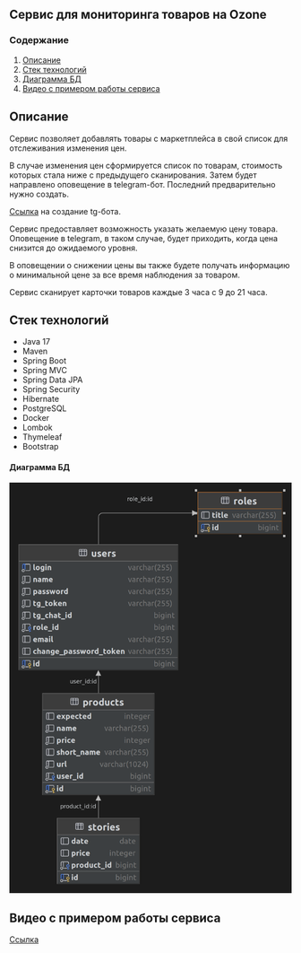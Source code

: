 ## Сервис для мониторинга товаров на Ozone

### Содержание

1. [Описание](#описание)
2. [Стек технологий](#стек-технологий)
3. [Диаграмма БД](#диаграмма-бд)
4. [Видео с примером работы сервиса](#видео-с-примером-работы-сервиса)

## Описание

Сервис позволяет добавлять товары с маркетплейса в свой список для отслеживания изменения цен.

В случае изменения цен сформируется список по товарам, стоимость которых стала ниже с предыдущего сканирования. Затем будет
направлено оповещение в telegram-бот. Последний предварительно нужно создать.

<a href="https://docs.radist.online/radist.online-docs/nashi-produkty/radist-web/podklyucheniya/telegram-bot/instrukciya-po-sozdaniyu-i-nastroiki-bota-v-botfather" target="_blank">Ссылка</a> на создание tg-бота.

Сервис предоставляет возможность указать желаемую цену товара. Оповещение в telegram, в таком случае,
будет приходить, когда цена снизится до ожидаемого уровня.

В оповещении о снижении цены вы также будете получать информацию о минимальной цене за все время наблюдения за товаром.

Сервис сканирует карточки товаров каждые 3 часа с 9 до 21 часа.

## Стек технологий

* Java 17
* Maven
* Spring Boot
* Spring MVC
* Spring Data JPA
* Spring Security
* Hibernate
* PostgreSQL
* Docker
* Lombok
* Thymeleaf
* Bootstrap

#### Диаграмма БД

![DB_diagram.png](src%2Fmain%2Fresources%2Fdiagram%2FDB_diagram.png)

## Видео с примером работы сервиса

<a href="https://cloud.mail.ru/public/MTWg/NvTPZqaoS" target="_blank">Ссылка</a>

